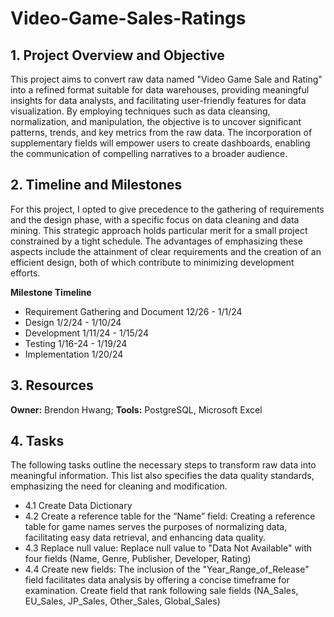 # Video-Game-Sales-Ratings

## 1. Project Overview and Objective
This project aims to convert raw data named "Video Game Sale and Rating" into a refined format suitable for data warehouses, providing meaningful insights for data analysts, and facilitating user-friendly features for data visualization. By employing techniques such as data cleansing, normalization, and manipulation, the objective is to uncover significant patterns, trends, and key metrics from the raw data. The incorporation of supplementary fields will empower users to create dashboards, enabling the communication of compelling narratives to a broader audience.

## 2. Timeline and Milestones
For this project, I opted to give precedence to the gathering of requirements and the design phase, with a specific focus on data cleaning and data mining. This strategic approach holds particular merit for a small project constrained by a tight schedule. The advantages of emphasizing these aspects include the attainment of clear requirements and the creation of an efficient design, both of which contribute to minimizing development efforts.

**Milestone	Timeline**

* Requirement Gathering and Document	12/26 - 1/1/24
* Design	1/2/24 - 1/10/24
* Development	1/11/24 - 1/15/24
* Testing	1/16-24 - 1/19/24
* Implementation	1/20/24

## 3. Resources
**Owner:** Brendon Hwang; 
**Tools:** PostgreSQL, Microsoft Excel

## 4. Tasks
The following tasks outline the necessary steps to transform raw data into meaningful information. This list also specifies the data quality standards, emphasizing the need for cleaning and modification.
* 4.1 Create Data Dictionary
* 4.2 Create a reference table for the “Name” field: Creating a reference table for game names serves the purposes of normalizing data, facilitating easy data retrieval, and enhancing data quality.
* 4.3 Replace null value: Replace null value to "Data Not Available" with four fields (Name, Genre, Publisher, Developer, Rating)
* 4.4 Create new fields: The inclusion of the "Year_Range_of_Release" field facilitates data analysis by offering a concise timeframe for examination.  Create field that rank following sale fields (NA_Sales, EU_Sales, JP_Sales, Other_Sales, Global_Sales)
